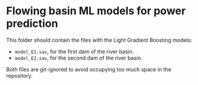 # Flowing basin ML models for power prediction

This folder should contain the files with the Light Gradient Boosting models:
* `model_E1.sav`, for the first dam of the river basin.
* `model_E2.sav`, for the second dam of the river basin.

Both files are git-ignored to avoid occupying too much space in the repository.
